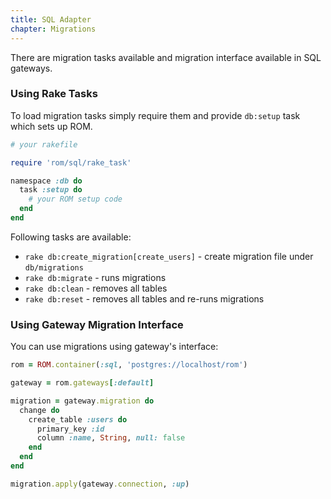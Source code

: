 ```yaml
---
title: SQL Adapter
chapter: Migrations
---
```


There are migration tasks available and migration interface available in SQL
gateways.

### Using Rake Tasks

To load migration tasks simply require them and provide `db:setup` task which
sets up ROM.

``` ruby
# your rakefile

require 'rom/sql/rake_task'

namespace :db do
  task :setup do
    # your ROM setup code
  end
end
```

Following tasks are available:

* `rake db:create_migration[create_users]` - create migration file under
  `db/migrations`
* `rake db:migrate` - runs migrations
* `rake db:clean` - removes all tables
* `rake db:reset` - removes all tables and re-runs migrations

### Using Gateway Migration Interface

You can use migrations using gateway's interface:

``` ruby
rom = ROM.container(:sql, 'postgres://localhost/rom')

gateway = rom.gateways[:default]

migration = gateway.migration do
  change do
    create_table :users do
      primary_key :id
      column :name, String, null: false
    end
  end
end

migration.apply(gateway.connection, :up)
```
